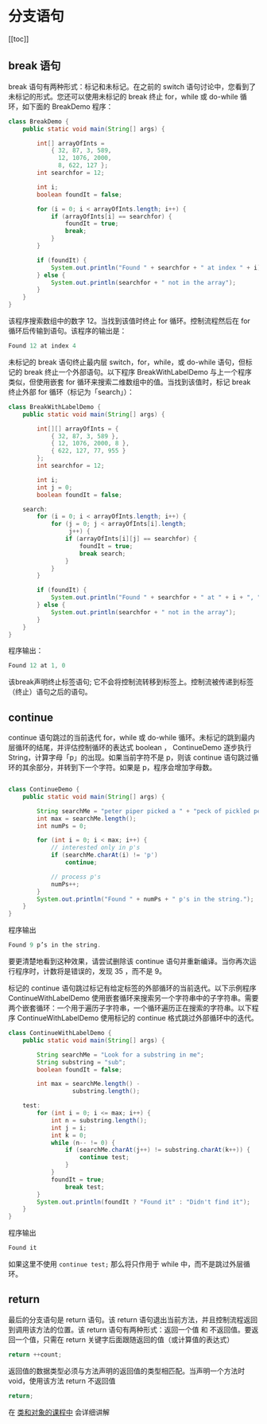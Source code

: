 # 分支语句
[[toc]]

## break 语句

break 语句有两种形式：标记和未标记。在之前的 switch 语句讨论中，您看到了未标记的形式。您还可以使用未标记的 break 终止 for，while 或 do-while 循环，如下面的 BreakDemo 程序：

```java
class BreakDemo {
    public static void main(String[] args) {

        int[] arrayOfInts =
            { 32, 87, 3, 589,
              12, 1076, 2000,
              8, 622, 127 };
        int searchfor = 12;

        int i;
        boolean foundIt = false;

        for (i = 0; i < arrayOfInts.length; i++) {
            if (arrayOfInts[i] == searchfor) {
                foundIt = true;
                break;
            }
        }

        if (foundIt) {
            System.out.println("Found " + searchfor + " at index " + i);
        } else {
            System.out.println(searchfor + " not in the array");
        }
    }
}

```

该程序搜索数组中的数字 12。当找到该值时终止 for 循环。控制流程然后在 for 循环后传输到语句。该程序的输出是：

```java
Found 12 at index 4
```

未标记的 break 语句终止最内层 switch，for，while，或 do-while 语句，但标记的 break 终止一个外部语句。以下程序 BreakWithLabelDemo 与上一个程序类似，但使用嵌套 for 循环来搜索二维数组中的值。当找到该值时，标记 break 终止外部 for 循环（标记为「search」）：

```java
class BreakWithLabelDemo {
    public static void main(String[] args) {

        int[][] arrayOfInts = {
            { 32, 87, 3, 589 },
            { 12, 1076, 2000, 8 },
            { 622, 127, 77, 955 }
        };
        int searchfor = 12;

        int i;
        int j = 0;
        boolean foundIt = false;

    search:
        for (i = 0; i < arrayOfInts.length; i++) {
            for (j = 0; j < arrayOfInts[i].length;
                 j++) {
                if (arrayOfInts[i][j] == searchfor) {
                    foundIt = true;
                    break search;
                }
            }
        }

        if (foundIt) {
            System.out.println("Found " + searchfor + " at " + i + ", " + j);
        } else {
            System.out.println(searchfor + " not in the array");
        }
    }
}
```
程序输出：

```java
Found 12 at 1, 0
```

该break声明终止标签语句; 它不会将控制流转移到标签上。控制流被传递到标签（终止）语句之后的语句。

## continue

continue 语句跳过的当前迭代 for，while 或 do-while 循环。未标记的跳到最内层循环的结尾，并评估控制循环的表达式  boolean ， ContinueDemo 逐步执行 String，计算字母「p」的出现。如果当前字符不是 p，则该 continue 语句跳过循环的其余部分，并转到下一个字符。如果是 p，程序会增加字母数。

```java

class ContinueDemo {
    public static void main(String[] args) {

        String searchMe = "peter piper picked a " + "peck of pickled peppers";
        int max = searchMe.length();
        int numPs = 0;

        for (int i = 0; i < max; i++) {
            // interested only in p's
            if (searchMe.charAt(i) != 'p')
                continue;

            // process p's
            numPs++;
        }
        System.out.println("Found " + numPs + " p's in the string.");
    }
}
```

程序输出

```java
Found 9 p’s in the string.
```

要更清楚地看到这种效果，请尝试删除该 continue 语句并重新编译。当你再次运行程序时，计数将是错误的，发现 35 ，而不是 9。

标记的 continue 语句跳过标记有给定标签的外部循环的当前迭代。以下示例程序 ContinueWithLabelDemo 使用嵌套循环来搜索另一个字符串中的子字符串。需要两个嵌套循环：一个用于遍历子字符串，一个循环遍历正在搜索的字符串。以下程序 ContinueWithLabelDemo 使用标记的 continue 格式跳过外部循环中的迭代。

```java
class ContinueWithLabelDemo {
    public static void main(String[] args) {

        String searchMe = "Look for a substring in me";
        String substring = "sub";
        boolean foundIt = false;

        int max = searchMe.length() -
                  substring.length();

    test:
        for (int i = 0; i <= max; i++) {
            int n = substring.length();
            int j = i;
            int k = 0;
            while (n-- != 0) {
                if (searchMe.charAt(j++) != substring.charAt(k++)) {
                    continue test;
                }
            }
            foundIt = true;
                break test;
        }
        System.out.println(foundIt ? "Found it" : "Didn't find it");
    }
}
```

程序输出

```java
Found it
```

如果这里不使用 `continue test;` 那么将只作用于 while 中，而不是跳过外层循环。


## return

最后的分支语句是 return 语句。该 return 语句退出当前方法，并且控制流程返回到调用该方法的位置。该 return 语句有两种形式：返回一个值 和 不返回值。要返回一个值，只需在 return 关键字后面跟随返回的值（或计算值的表达式）

```java
return ++count;
```

返回值的数据类型必须与方法声明的返回值的类型相匹配。当声明一个方法时 void，使用该方法 return 不返回值

```java
return;
```


在 [类和对象的课程中](../javaoo/) 会详细讲解
